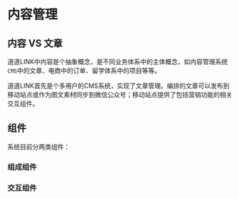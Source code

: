 # 内容管理

## 内容 VS 文章

道道LINK中内容是个抽象概念，是不同业务体系中的主体概念，如内容管理系统`CMS`中的文章、电商中的订单、留学体系中的项目等等。

道道LINK首先是个多用户的CMS系统，实现了文章管理。编排的文章可以发布到移动站点或作为图文素材同步到微信公众号；移动站点提供了包括营销功能的相关交互组件。

## 组件

系统目前分两类组件：  

### 组成组件



### 交互组件



